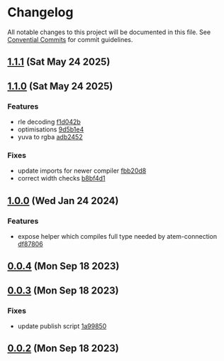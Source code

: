# Changelog

All notable changes to this project will be documented in this file. See [Convential Commits](https://www.conventionalcommits.org/en/v1.0.0/#specification) for commit guidelines.

## [1.1.1](https://github.com/julusian/atem-connection-image-tools/compare/v1.1.0...v1.1.1) (Sat May 24 2025)


## [1.1.0](https://github.com/julusian/atem-connection-image-tools/compare/v1.0.0...v1.1.0) (Sat May 24 2025)


### Features

* rle decoding [f1d042b](https://github.com/julusian/atem-connection-image-tools/commit/f1d042b4d7305b01ffb0d6e44823cbb192cd7ff0)
* optimisations [9d5b1e4](https://github.com/julusian/atem-connection-image-tools/commit/9d5b1e4778f65bfb2d408d66989f193e815df0d0)
* yuva to rgba [adb2452](https://github.com/julusian/atem-connection-image-tools/commit/adb24525cd29c1726cfbf736608355c964904ca8)

### Fixes

* update imports for newer compiler [fbb20d8](https://github.com/julusian/atem-connection-image-tools/commit/fbb20d8c6361e6bbe5577d010147b28260e2d19d)
* correct width checks [b8bf4d1](https://github.com/julusian/atem-connection-image-tools/commit/b8bf4d116df08e3ffa5c5837d5dd364eb5e9e460)

## [1.0.0](https://github.com/julusian/atem-connection-image-tools/compare/v0.0.4...v1.0.0) (Wed Jan 24 2024)


### Features

* expose helper which compiles full type needed by atem-connection [df87806](https://github.com/julusian/atem-connection-image-tools/commit/df87806bdb109eeeee634db3a7ca875c06742ce7)

## [0.0.4](https://github.com/julusian/atem-connection-image-tools/compare/v0.0.3...v0.0.4) (Mon Sep 18 2023)


## [0.0.3](https://github.com/julusian/atem-connection-image-tools/compare/v0.0.2...v0.0.3) (Mon Sep 18 2023)


### Fixes

* update publish script [1a99850](https://github.com/julusian/atem-connection-image-tools/commit/1a998509b79774379326fcadb308a59ac261757b)

## [0.0.2](https://github.com/julusian/atem-connection-image-tools/compare/...v0.0.2) (Mon Sep 18 2023)


